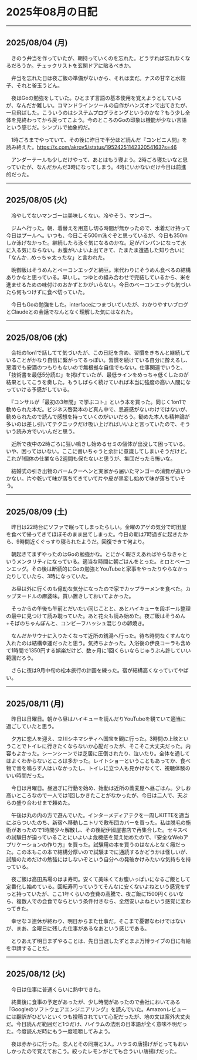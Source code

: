 # 2025年08月の日記

---

## 2025/08/04 (月)

　きのう弁当を作っていたが、朝持っていくのを忘れた。どうすれば忘れなくなるだろうか。チェックリストを玄関ドアに貼るべきか。

　弁当を忘れた日は夜ご飯の準備がないから、それは楽だ。ナスの甘辛と水餃子、それと釜玉うどん。

　夜はGoの勉強をしていた。ひとまず言語の基本使用を覚えようとしているが、なんだか難しい。コマンドラインツールの自作がハンズオンで出てきたが、一旦飛ばした。こういうのはシステムプログラミングというのかな？もう少し全体を見終わってから戻ってこよう。今のところのGoの印象は機能が少ない言語という感じだ。シンプルで抽象的だ。

　1時ごろまでやっていて、その後に昨日で半分ほど読んだ『コンビニ人間』を読み終えた。<https://x.com/akrov5/status/1952425114232054163?s=46>

　アンダーテールも少しだけやって、あとはもう寝よう。2時ごろ寝たいなと思っていたが、なんだかんだ3時になってしまう。4時にいかないだけ今日は前進的だった。

---

## 2025/08/05 (火)

　冷やしてないマンゴーは美味しくない。冷やそう、マンゴー。

　ジムへ行った。朝、着替えを用意し切る時間が無かったので、水着だけ持って今日はプールへ。いつも、今日こそ500m泳ぐぞと思っているが、今日も350mしか泳げなかった。継続したら泳ぐ気になるのかな。足がパンパンになって水に入る気にならない。お腹がいよいよ出てきて、たまたま遭遇した知り合いに「なんか...めっちゃ太ったな」と言われた。

　晩御飯はそうめんとベーコンエッグと納豆。米代わりにそうめん食べるの結構ありかなと思っている。早いし。つゆとの組み合わせで完結しているから、米を進ませるための味付けのおかずとかがいらない。今日のベーコンエッグも気づいたら何もつけずに食べ切っていた。

　今日もGoの勉強をした。interfaceにつまづいていたが、わかりやすいブログとClaudeとの会話でなんとなく理解した気にはなれた。

---

## 2025/08/06 (水)

　会社の1on1で話してて気づいたが、この日記を含め、習慣をきちんと継続していることがかなり自信に繋がってるっぽい。習慣を続けている自分に酔えるし、悪酒でも安酒のつもりもないので無根拠な自信でもない。仕事関連でいうと、「技術書を最低5分読む」を掲げていたが、最低ラインをめっちゃ低くしたのが結果としてこうを奏した。もうしばらく続けていれば本当に強度の高い人間になっていける予感がしている。

　『コンサルが「最初の3年間」で学ぶコト』という本を買った。同じく1on1で勧められた本だ。ビジネス啓発本のど真ん中で、忌避感がないわけではないが、勧められたので読んで感想を持っていくのがいいだろう。勧めた本人も精神論が多いのは差し引いてテクニックだけ吸い上げればいいよと言っていたので、そういう読み方でいいんだと思う。

　近所で夜中の2時ごろに狂い鳴きし始めるセミの個体が出没して困っている。いや、困ってはいない。ここに書いちゃうと余計に意識してしまいそうだけど。これが1個体の仕業なら2週間も保たないと思うが、集団だったら怖いな。

　結婚式の引き出物のバームクーヘンと実家から届いたマンゴーの消費が追いつかない。片や乾いて味が落ちてきていて片や皮が黒変し始めて味が落ちていそう。

---

## 2025/08/09 (土)

　昨日は22時台にソファで眠ってしまったらしい。金曜のアゲの気分で町田屋を食べて帰ってきてほぼそのまま出てしまった。今日の朝は7時過ぎに起きたから、9時間近くぐっすり寝られたようだ。回復できて何より。

　朝起きてまずやったのはGoの勉強かな。とにかく暇さえあればやらなきゃというメンタリティになっている。適当な時間に朝ごはんをとった。ミロとベーコンエッグ。その後は断続的にGoの勉強とYouTubeと家事をやったりやらなかったりしていたら、3時になっていた。

　お昼は外に行くのも億劫な気分になったので家でカップラーメンを食べた。カップヌードルの麻婆味。買い置きしておいてよかった。

　そっからの午後も午前とだいたい同じことと、あとハイキューを段ボール整理の最中に見つけて読み耽っていた。あと花火も読み始めた。夜ご飯はそうめん+そばのちゃんぽんと、コンビーフハッシュ混じりの卵焼き。

　なんだかサウナに入りたくなって近所の銭湯へ行った。待ち時間なくすんなり入れたのは結構幸運だったと思う。気持ちよかった。入浴後の伊良コーラも含めて1時間で1350円する娯楽だけど、数ヶ月に1回くらいならじゅうぶん許していい範囲だろう。

　さらに夜は9月中旬の松本旅行の計画を練った。宿が結構高くなっていてやばい。

---

## 2025/08/11 (月)

　昨日は日曜日。朝から昼はハイキューを読んだりYouTubeを観ていて適当に過ごしていたと思う。

　夕方に恋人を迎え、立川シネマシティへ国宝を観に行った。3時間の上映ということでトイレに行きたくならないか心配だったが、そこそこ大丈夫だった。内容もよかった。シーンシーンでは芝居に圧倒されたり、泣いたり。全体を通してはよくわからないところは多かった。レイトショーということもあってか、食べ物で音を鳴らす人はいなかったし、トイレに立つ人も見かけなくて、視聴体験のいい時間だった。

　今日は月曜日。昼過ぎに行動を始め、始動は近所の蕎麦屋へ昼ごはん。少しお高いところなので一人では1回しかきたことがなかったが、今日は二人で、天ぷらの盛り合わせまで頼めた。

　午後は丸の内の方で遊んでいた。インターメディアテクを一周しKITTEを適当にぶらついたのち、新宿へ移動しニトリで敷布団カバーを買った。私は脱毛の施術があったので1時間少々解散し、その後紀伊國屋書店で再集合した。セキスペの試験日が迫っていることにいよいよ危機感を覚え始めたので、『安全なWebアプリケーションの作り方』を買った。試験用の本を買うのはなんとなく癪だった。この本もこの本で結構分厚いので試験までに通読するかどうかは怪しいが、試験のためだけの勉強にはしないぞという自分への発破かけみたいな気持ちを持っている。

　夜ご飯は高田馬場のはま寿司。安くて美味くてお腹いっぱいになるご飯として定番化し始めている。回転寿司っていうてそんなに安くないよねという感覚をずっと持っていたが、ここ1年くらいの食費の高騰で、夜ご飯に1500円くらいなら、複数人での会食でならという条件付きなら、全然安いよねという感覚に変わってきた。

　幸せな３連休が終わり、明日からまた仕事だ。そこまで憂鬱なわけではないが、まあ、金曜日に残した仕事があるなあという感じである。

　とりあえず明日まずやることは、先日当選したずとまよ万博ライブの日に有給を申請することだ。

---

## 2025/08/12 (火)

　今日は仕事に普通くらいに熱中できた。

　終業後に食事の予定があったが、少し時間があったので会社においてある『Googleのソフトウェアエンジニアリング』を読んでいた。Amazonレビューには翻訳がひどいといくつも投稿されていて心配だったが、地の文は案外大丈夫だ。今日読んだ範囲だと1つだけ、ハイラムの法則の日本語が全く意味不明だった。今度読んだ時にもう一度咀嚼してみよう。

　夜は赤からに行った。恋人とその同期と3人。ハラミの唐揚げがとってもおいしかったので覚えておこう。絞ったレモンがとても合ういい唐揚げだった。

